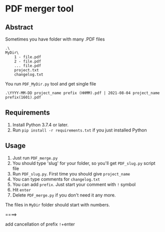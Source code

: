 # PDF merger tool

## Abstract

Sometimes you have folder with many .PDF files

```
.\
MyDir\
	1 - file.pdf
	2 - file.pdf
	... file.pdf
	project.txt
	changelog.txt
```

You run `PDF_MyDir.py` tool and get single file

```
.\YYYY-MM-DD project_name prefix (HHMM).pdf | 2021-08-04 project_name prefix(1601).pdf
```

## Requirements

1. Install Python 3.7.4 or later.
2. Run `pip install -r requirements.txt` if you just installed Python 

## Usage

1. Just run `PDF_merge.py`
2. You should type 'slug' for your folder, so you'll get `PDF_slug.py` script file
3. Run `PDF_slug.py`. First time you should give `project_name`
4. You can type comments for `changelog.txt`
5. You can add `prefix`. Just start your comment with `!` symbol
6. Hit `enter`
7. Delete `PDF_merge.py` if you don't need it any more.

The files in `MyDir` folder should start with numbers.



====>

add cancellation of prefix `!`+enter

